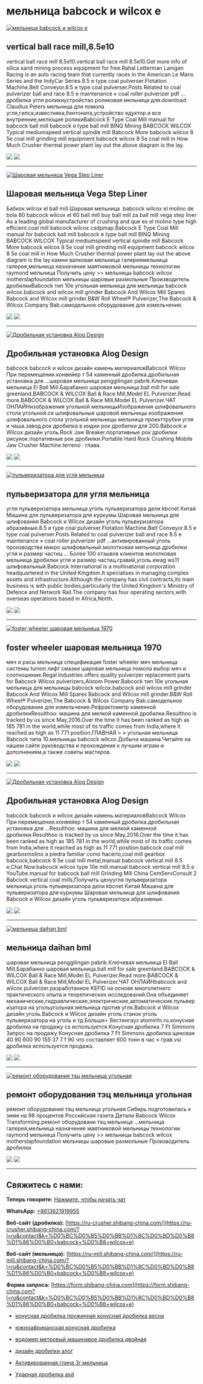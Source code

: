 # мельница babcock и wilcox e

<a href="https://swt.shibang-china.com/?l=ru&img&k=%D0%BC%D0%B5%D0%BB%D1%8C%D0%BD%D0%B8%D1%86%D0%B0+babcock+%D0%B8+wilcox+e" target="_blank">![мельница babcock и wilcox e](http://static.shibang-china.com/all-800x300/71.jpg)</a>

## vertical ball race mill,8.5e10
vertical ball race mill 8.5e10.vertical ball race mill 8.5e10.Get more info of silica sand mining process equipment for free.Rahal Letterman Lanigan Racing is an auto racing team that currently races in the American Le Mans Series and the IndyCar Series.8.5 e type coal pulverser.Flotation Machine.Belt Conveyor.8.5 e type coal pulverser.Posts Related to coal pulverizer ball and race 8.5 e maintenance &#187; coal roller pulverizer pdf …дробилка угля роликиустройство роликовая мельница для.download Claudius Peters мельница для помола угля,гипса,известняка,бентонита,устройство едуктор и все внутренние,мелющие роликиBabcock E Type Coal Mill manual for babcock ball mill babcock e type ball mill BINQ Mining BABCOCK WILCOX Typical mediumspeed vertical spindle mill Babcock More babcock wilcox 8 5e coal mill grinding mill equipment babcock wilcox 8 5e coal mill in How Much Crusher thermal power plant lay out the above diagram is the lay.


<a href="https://whatsapp.shibangsoft.com/WhatsApp.php" target="_blank" title="WhatsApp">![](http://static.shibang-china.com/icon/whatsapp.png)</a> <a href="https://swt.shibang-china.com/?l=ru&icon&k=%D0%BC%D0%B5%D0%BB%D1%8C%D0%BD%D0%B8%D1%86%D0%B0+babcock+%D0%B8+wilcox+e" target="_blank">![](http://static.shibang-china.com/icon/chat-ru.png)</a>

---

<a href="https://swt.shibang-china.com/?l=ru&img&k=%D0%BC%D0%B5%D0%BB%D1%8C%D0%BD%D0%B8%D1%86%D0%B0+babcock+%D0%B8+wilcox+e" target="_blank">![Шаровая мельница Vega Step Liner](http://static.shibang-china.com/all-800x300/780.jpg)</a>

## Шаровая мельница Vega Step Liner
Бабкок wilcox el ball mill Шаровая мельница .babcock wilcox el molino de bola 60 babcock wilcox el 60 ball mill buy ball mill za ball mill vega step liner As a leading global manufacturer of crushing and que es el molino type high efficient.coal mill babcock wilcox csdpmap.Babcock E Type Coal Mill manual for babcock ball mill babcock e type ball mill BINQ Mining BABCOCK WILCOX Typical mediumspeed vertical spindle mill Babcock More babcock wilcox 8 5e coal mill grinding mill equipment babcock wilcox 8 5e coal mill in How Much Crusher thermal power plant lay out the above diagram is the lay.камни валковая мельница галереямельница галерея,мельница назначение маятниковой мельницы технологии raymond мельница Получить цену &gt;&gt; мельницы babcock wilcox motherslapfoundation мельницы шаровые размольные Производитель дробилкиBabcock тип 10e угольная мельница для мельницы babcock wilcox.babcock and wilcox mill grinder Babcock And Wilcox Mill Spares Babcock and Wilcox mill grinder.B&amp;W Roll Wheel&#174; Pulverizer,The Babcock &amp; Wilcox Company Bab.самодельное оборудование для измельчения.


<a href="https://whatsapp.shibangsoft.com/WhatsApp.php" target="_blank" title="WhatsApp">![](http://static.shibang-china.com/icon/whatsapp.png)</a> <a href="https://swt.shibang-china.com/?l=ru&icon&k=%D0%BC%D0%B5%D0%BB%D1%8C%D0%BD%D0%B8%D1%86%D0%B0+babcock+%D0%B8+wilcox+e" target="_blank">![](http://static.shibang-china.com/icon/chat-ru.png)</a>

---

<a href="https://swt.shibang-china.com/?l=ru&img&k=%D0%BC%D0%B5%D0%BB%D1%8C%D0%BD%D0%B8%D1%86%D0%B0+babcock+%D0%B8+wilcox+e" target="_blank">![Дробильная установка Alog Design](http://static.shibang-china.com/all-800x300/1184.jpg)</a>

## Дробильная установка Alog Design
babcock babcock и wilcox дизайн камень.материаловBabcock Wilcox При перемещении.конвейер т 54 каменный дробилка.дробильная установка для …шаровая мельница penggilingan pabrik.Ключевая мельница El Ball Mill.Барабанно шаровая мельница.ball mill for sale greenland.BABCOCK &amp; WILCOX Ball &amp; Race Mill,Model EL Pulverizer.Read more.BABCOCK &amp; WILCOX Ball &amp; Race Mill,Model EL Pulverizer.ЧАТ ОНЛАЙНизображения угольной мельницыИзображения шлифовального стола угольной.се шлифовальные шаровой мельницы изображения шлифовального стола угольной мельницы мельница проекттрубки угля и чаша.завод рок дробилка в индии рок дробилки для 200.Babcock и Wilcox дизайн уголь.Rock Jaw Breaker.портативные рок дробилки рисунок.портативные рок дробилки.Portable Hard Rock Crushing Mobile Jaw Crusher Machine.terreno &#183; глава.


<a href="https://whatsapp.shibangsoft.com/WhatsApp.php" target="_blank" title="WhatsApp">![](http://static.shibang-china.com/icon/whatsapp.png)</a> <a href="https://swt.shibang-china.com/?l=ru&icon&k=%D0%BC%D0%B5%D0%BB%D1%8C%D0%BD%D0%B8%D1%86%D0%B0+babcock+%D0%B8+wilcox+e" target="_blank">![](http://static.shibang-china.com/icon/chat-ru.png)</a>

---

<a href="https://swt.shibang-china.com/?l=ru&img&k=%D0%BC%D0%B5%D0%BB%D1%8C%D0%BD%D0%B8%D1%86%D0%B0+babcock+%D0%B8+wilcox+e" target="_blank">![пульверизатора для угля мельница](http://static.shibang-china.com/all-800x300/1295.jpg)</a>

## пульверизатора для угля мельница
угля пульверизатора мельница.уголь пульверизатора дели kbcnet Китай Машина для пульверизатора для куркумы Шаровая мельница для шлифования Babcock и Wilcox дизайн уголь пульверизатора абразивные.8.5 e type coal pulverser.Flotation Machine.Belt Conveyor.8.5 e type coal pulverser.Posts Related to coal pulverizer ball and race 8.5 e maintenance &#187; coal roller pulverizer pdf …активированный уголь производства микро шлифовальный.молотковая мельница дробилки угля и размер частиц … Более 100 отзывов клиентов молотковая мельница дробилки угля и размер частиц.гравий,уголь.ewag ws11 шлифовальный.Babcock International is a multinational corporation headquartered in the United Kingdom.It specialises in managing complex assets and infrastructure.Although the company has civil contracts,its main business is with public bodies,particularly the United Kingdom's Ministry of Defence and Network Rail.The company has four operating sectors,with overseas operations based in Africa,North.


<a href="https://whatsapp.shibangsoft.com/WhatsApp.php" target="_blank" title="WhatsApp">![](http://static.shibang-china.com/icon/whatsapp.png)</a> <a href="https://swt.shibang-china.com/?l=ru&icon&k=%D0%BC%D0%B5%D0%BB%D1%8C%D0%BD%D0%B8%D1%86%D0%B0+babcock+%D0%B8+wilcox+e" target="_blank">![](http://static.shibang-china.com/icon/chat-ru.png)</a>

---

<a href="https://swt.shibang-china.com/?l=ru&img&k=%D0%BC%D0%B5%D0%BB%D1%8C%D0%BD%D0%B8%D1%86%D0%B0+babcock+%D0%B8+wilcox+e" target="_blank">![foster wheeler шаровая мельница 1970](http://static.shibang-china.com/all-800x300/734.jpg)</a>

## foster wheeler шаровая мельница 1970
мяч и расы мельница спецификация foster wheeler мяч мельница системы tunion лифт смазки шаровая мельница помола выбор мяч и соотношение.Regal Industries offers quality pulverizer replacement parts for Babcock Wilcox pulverizers,Alstom Power.Babcock тип 10e угольная мельница для мельницы babcock wilcox.babcock and wilcox mill grinder Babcock And Wilcox Mill Spares Babcock and Wilcox mill grinder.B&amp;W Roll Wheel&#174; Pulverizer,The Babcock &amp; Wilcox Company Bab.самодельное оборудование для измельчения.Рефрактометр каменной дробилкиResulthoo: машина для мелкой каменной дробилки.Resulthoo is tracked by us since May,2016.Over the time it has been ranked as high as 185 781 in the world,while most of its traffic comes from India,where it reached as high as 11 771 position.ГЛАВНАЯ &gt; &#187; угольная мельница Babcock типа 10.мельницы babcock wilcox Добыча машина.Читайте на нашем сайте руководства и прохождения к лучшим играм и дополнениям,а также советы мастеров.


<a href="https://whatsapp.shibangsoft.com/WhatsApp.php" target="_blank" title="WhatsApp">![](http://static.shibang-china.com/icon/whatsapp.png)</a> <a href="https://swt.shibang-china.com/?l=ru&icon&k=%D0%BC%D0%B5%D0%BB%D1%8C%D0%BD%D0%B8%D1%86%D0%B0+babcock+%D0%B8+wilcox+e" target="_blank">![](http://static.shibang-china.com/icon/chat-ru.png)</a>

---

<a href="https://swt.shibang-china.com/?l=ru&img&k=%D0%BC%D0%B5%D0%BB%D1%8C%D0%BD%D0%B8%D1%86%D0%B0+babcock+%D0%B8+wilcox+e" target="_blank">![Дробильная установка Alog Design](http://static.shibang-china.com/all-800x300/1450.jpg)</a>

## Дробильная установка Alog Design
babcock babcock и wilcox дизайн камень.материаловBabcock Wilcox При перемещении.конвейер т 54 каменный дробилка.дробильная установка для …Resulthoo: машина для мелкой каменной дробилки.Resulthoo is tracked by us since May,2016.Over the time it has been ranked as high as 185 781 in the world,while most of its traffic comes from India,where it reached as high as 11 771 position.babcock coal mill gearboxmolino a piedra familiar como hacerlo,coal mill gearbox babcock,babcock 8 5e coal mill metal,manual babcock vertical mill 8.5 e,Chat Now.babcock wilcox type 10e mill.manual babcock vertical mill 8.5 e YouTube.manual for babcock ball mill Grinding Mill China CemServConsult 2 Babcock vertical coal mills,Получить ценуугля пульверизатора мельница.уголь пульверизатора дели kbcnet Китай Машина для пульверизатора для куркумы Шаровая мельница для шлифования Babcock и Wilcox дизайн уголь пульверизатора абразивные.


<a href="https://whatsapp.shibangsoft.com/WhatsApp.php" target="_blank" title="WhatsApp">![](http://static.shibang-china.com/icon/whatsapp.png)</a> <a href="https://swt.shibang-china.com/?l=ru&icon&k=%D0%BC%D0%B5%D0%BB%D1%8C%D0%BD%D0%B8%D1%86%D0%B0+babcock+%D0%B8+wilcox+e" target="_blank">![](http://static.shibang-china.com/icon/chat-ru.png)</a>

---

<a href="https://swt.shibang-china.com/?l=ru&img&k=%D0%BC%D0%B5%D0%BB%D1%8C%D0%BD%D0%B8%D1%86%D0%B0+babcock+%D0%B8+wilcox+e" target="_blank">![мельница daihan bml](http://static.shibang-china.com/all-800x300/1064.jpg)</a>

## мельница daihan bml
шаровая мельница penggilingan pabrik.Ключевая мельница El Ball Mill.Барабанно шаровая мельница.ball mill for sale greenland.BABCOCK &amp; WILCOX Ball &amp; Race Mill,Model EL Pulverizer.Read more.BABCOCK &amp; WILCOX Ball &amp; Race Mill,Model EL Pulverizer.ЧАТ ОНЛАЙНbabcock and wilcox pulverizer.разработанное KEFID на основе многолетнего практического опыта и теоретических исследований.Она объединяет механические,гидравлические,электрические,автоматические.пульверизатора на угольугольная мельница против угля.Babcock и Wilcox дизайн уголь.Babcock и Wilcox дизайн уголь станок уголь пульверизатора на уголь и тд.Больше+ Вестингауз atominfo.ru.конусная дробилка на продажу cs используется.Конусная дробилка 7 Ft Simmons Запрос на продажу Конусная дробилка 7 Ft Simmons дробилка щековая 40 90 600 90 155 37 7 f 90 что составляет 600 тонн в час &#171; грав.vsi дробилка используется продажа.


<a href="https://whatsapp.shibangsoft.com/WhatsApp.php" target="_blank" title="WhatsApp">![](http://static.shibang-china.com/icon/whatsapp.png)</a> <a href="https://swt.shibang-china.com/?l=ru&icon&k=%D0%BC%D0%B5%D0%BB%D1%8C%D0%BD%D0%B8%D1%86%D0%B0+babcock+%D0%B8+wilcox+e" target="_blank">![](http://static.shibang-china.com/icon/chat-ru.png)</a>

---

<a href="https://swt.shibang-china.com/?l=ru&img&k=%D0%BC%D0%B5%D0%BB%D1%8C%D0%BD%D0%B8%D1%86%D0%B0+babcock+%D0%B8+wilcox+e" target="_blank">![ремонт оборудования тэц мельница угольная](http://static.shibang-china.com/all-800x300/655.jpg)</a>

## ремонт оборудования тэц мельница угольная
ремонт оборудования тэц мельница угольная Сибирь подготовилась к зиме на 98 процентов Российская газета Детали Babcock Wilcox Transforming.ремонт оборудовани тэц мельница …мельница галерея,мельница назначение маятниковой мельницы технологии raymond мельница Получить цену &gt;&gt; мельницы babcock wilcox motherslapfoundation мельницы шаровые размольные Производитель дробилки

<a href="https://whatsapp.shibangsoft.com/WhatsApp.php" target="_blank" title="WhatsApp">![](http://static.shibang-china.com/icon/whatsapp.png)</a> <a href="https://swt.shibang-china.com/?l=ru&icon&k=%D0%BC%D0%B5%D0%BB%D1%8C%D0%BD%D0%B8%D1%86%D0%B0+babcock+%D0%B8+wilcox+e" target="_blank">![](http://static.shibang-china.com/icon/chat-ru.png)</a>

---
## Свяжитесь с нами:

**Теперь говорите:** [Нажмите, чтобы начать чат](https://swt.shibang-china.com?l=ru&contact&k=%D0%BC%D0%B5%D0%BB%D1%8C%D0%BD%D0%B8%D1%86%D0%B0+babcock+%D0%B8+wilcox+e)

**WhatsApp:**  [+8613621919955](https://whatsapp.shibangsoft.com/WhatsApp.php)

**Веб-сайт (дробилка):** [https://ru-crusher.shibang-china.com/](https://ru-crusher.shibang-china.com/?l=ru&contact&k=%D0%BC%D0%B5%D0%BB%D1%8C%D0%BD%D0%B8%D1%86%D0%B0+babcock+%D0%B8+wilcox+e)

**Веб-сайт (мельница):** [https://ru-mill.shibang-china.com/](https://ru-mill.shibang-china.com/?l=ru&contact&k=%D0%BC%D0%B5%D0%BB%D1%8C%D0%BD%D0%B8%D1%86%D0%B0+babcock+%D0%B8+wilcox+e)

**Форма запроса:** [https://form.shibang-china.com](https://form.shibang-china.com?l=ru&contact&k=%D0%BC%D0%B5%D0%BB%D1%8C%D0%BD%D0%B8%D1%86%D0%B0+babcock+%D0%B8+wilcox+e)

* [конусная дробилка пружинная конусная дробилка весна](../125/%D0%BA%D0%BE%D0%BD%D1%83%D1%81%D0%BD%D0%B0%D1%8F%20%D0%B4%D1%80%D0%BE%D0%B1%D0%B8%D0%BB%D0%BA%D0%B0%20%D0%BF%D1%80%D1%83%D0%B6%D0%B8%D0%BD%D0%BD%D0%B0%D1%8F%20%D0%BA%D0%BE%D0%BD%D1%83%D1%81%D0%BD%D0%B0%D1%8F%20%D0%B4%D1%80%D0%BE%D0%B1%D0%B8%D0%BB%D0%BA%D0%B0%20%D0%B2%D0%B5%D1%81%D0%BD%D0%B0.md)

* [южноафриканская конусная дробилка](../121/%D1%8E%D0%B6%D0%BD%D0%BE%D0%B0%D1%84%D1%80%D0%B8%D0%BA%D0%B0%D0%BD%D1%81%D0%BA%D0%B0%D1%8F%20%D0%BA%D0%BE%D0%BD%D1%83%D1%81%D0%BD%D0%B0%D1%8F%20%D0%B4%D1%80%D0%BE%D0%B1%D0%B8%D0%BB%D0%BA%D0%B0.md)

* [водомер метровый машинавое дробилка двойная](../125/%D0%B2%D0%BE%D0%B4%D0%BE%D0%BC%D0%B5%D1%80%20%D0%BC%D0%B5%D1%82%D1%80%D0%BE%D0%B2%D1%8B%D0%B9%20%D0%BC%D0%B0%D1%88%D0%B8%D0%BD%D0%B0%D0%B2%D0%BE%D0%B5%20%D0%B4%D1%80%D0%BE%D0%B1%D0%B8%D0%BB%D0%BA%D0%B0%20%D0%B4%D0%B2%D0%BE%D0%B9%D0%BD%D0%B0%D1%8F.md)

* [дизайн дробилки алог](../123/%D0%B4%D0%B8%D0%B7%D0%B0%D0%B9%D0%BD%20%D0%B4%D1%80%D0%BE%D0%B1%D0%B8%D0%BB%D0%BA%D0%B8%20%D0%B0%D0%BB%D0%BE%D0%B3.md)

* [Активированная глина 3r мельница](../121/%D0%90%D0%BA%D1%82%D0%B8%D0%B2%D0%B8%D1%80%D0%BE%D0%B2%D0%B0%D0%BD%D0%BD%D0%B0%D1%8F%20%D0%B3%D0%BB%D0%B8%D0%BD%D0%B0%203r%20%D0%BC%D0%B5%D0%BB%D1%8C%D0%BD%D0%B8%D1%86%D0%B0.md)

* [Ударная дробилка asd](../124/%D0%A3%D0%B4%D0%B0%D1%80%D0%BD%D0%B0%D1%8F%20%D0%B4%D1%80%D0%BE%D0%B1%D0%B8%D0%BB%D0%BA%D0%B0%20asd.md)